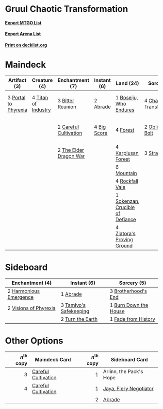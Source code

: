 # Gruul Chaotic Transformation

#### [Export MTGO List](../collection/Gruul%20Chaotic%20Transformation/Gruul%20Chaotic%20Transformation.txt)
#### [Export Arena List](../collection/Gruul%20Chaotic%20Transformation/Gruul%20Chaotic%20Transformation_arena.txt)
#### [Print on decklist.org](http://decklist.org/?deckmain=2%09Abrade%0A4%09Big%20Score%0A3%09Bitter%20Reunion%0A1%09Boseiju,%20Who%20Endures%0A2%09Careful%20Cultivation%0A4%09Chaotic%20Transformation%0A4%09Fable%20of%20the%20Mirror-Breaker%0A4%09Forest%0A3%09Jugan%20Defends%20the%20Temple%0A4%09Karplusan%20Forest%0A6%09Mountain%0A2%09Obliterating%20Bolt%0A3%09Portal%20to%20Phyrexia%0A4%09Rockfall%20Vale%0A1%09Sokenzan,%20Crucible%20of%20Defiance%0A3%09Strangle%0A2%09The%20Elder%20Dragon%20War%0A4%09Titan%20of%20Industry%0A4%09Ziatora's%20Proving%20Ground&deckside=1%09Abrade%0A3%09Brotherhood's%20End%0A1%09Burn%20Down%20the%20House%0A1%09Fade%20from%20History%0A2%09Harmonious%20Emergence%0A3%09Tamiyo's%20Safekeeping%0A2%09Turn%20the%20Earth%0A2%09Visions%20of%20Phyrexia)
# Maindeck

|                                         Artifact (3)                                          |                                         Creature (4)                                         |                                         Enchantment (7)                                         |                                     Instant (6)                                      |                                                 Land (24)                                                 |                                            Sorcery (9)                                            |         Unknown (7)         |
|-----------------------------------------------------------------------------------------------|----------------------------------------------------------------------------------------------|-------------------------------------------------------------------------------------------------|--------------------------------------------------------------------------------------|-----------------------------------------------------------------------------------------------------------|---------------------------------------------------------------------------------------------------|-----------------------------|
|3 [Portal to Phyrexia](http://gatherer.wizards.com/Pages/Card/Details.aspx?multiverseid=583820)|4 [Titan of Industry](http://gatherer.wizards.com/Pages/Card/Details.aspx?multiverseid=555360)|3 [Bitter Reunion](http://gatherer.wizards.com/Pages/Card/Details.aspx?multiverseid=583712)      |2 [Abrade](http://gatherer.wizards.com/Pages/Card/Details.aspx?multiverseid=430772)   |1 [Boseiju, Who Endures](http://gatherer.wizards.com/Pages/Card/Details.aspx?multiverseid=548579)          |4 [Chaotic Transformation](http://gatherer.wizards.com/Pages/Card/Details.aspx?multiverseid=574597)|4 Fable of the Mirror-Breaker|
|                                                                                               |                                                                                              |2 [Careful Cultivation](http://gatherer.wizards.com/Pages/Card/Details.aspx?multiverseid=548485) |4 [Big Score](http://gatherer.wizards.com/Pages/Card/Details.aspx?multiverseid=555303)|4 [Forest](http://gatherer.wizards.com/Pages/Card/Details.aspx?multiverseid=439860)                        |2 [Obliterating Bolt](http://gatherer.wizards.com/Pages/Card/Details.aspx?multiverseid=583730)     |3 Jugan Defends the Temple   |
|                                                                                               |                                                                                              |2 [The Elder Dragon War](http://gatherer.wizards.com/Pages/Card/Details.aspx?multiverseid=574601)|                                                                                      |4 [Karplusan Forest](http://gatherer.wizards.com/Pages/Card/Details.aspx?multiverseid=129614)              |3 [Strangle](http://gatherer.wizards.com/Pages/Card/Details.aspx?multiverseid=555326)              |                             |
|                                                                                               |                                                                                              |                                                                                                 |                                                                                      |6 [Mountain](http://gatherer.wizards.com/Pages/Card/Details.aspx?multiverseid=439859)                      |                                                                                                   |                             |
|                                                                                               |                                                                                              |                                                                                                 |                                                                                      |4 [Rockfall Vale](http://gatherer.wizards.com/Pages/Card/Details.aspx?multiverseid=535065)                 |                                                                                                   |                             |
|                                                                                               |                                                                                              |                                                                                                 |                                                                                      |1 [Sokenzan, Crucible of Defiance](http://gatherer.wizards.com/Pages/Card/Details.aspx?multiverseid=548589)|                                                                                                   |                             |
|                                                                                               |                                                                                              |                                                                                                 |                                                                                      |4 [Ziatora's Proving Ground](http://gatherer.wizards.com/Pages/Card/Details.aspx?multiverseid=555462)      |                                                                                                   |                             |


# Sideboard

|                                         Enchantment (4)                                         |                                           Instant (6)                                           |                                          Sorcery (5)                                           |
|-------------------------------------------------------------------------------------------------|-------------------------------------------------------------------------------------------------|------------------------------------------------------------------------------------------------|
|2 [Harmonious Emergence](http://gatherer.wizards.com/Pages/Card/Details.aspx?multiverseid=548498)|1 [Abrade](http://gatherer.wizards.com/Pages/Card/Details.aspx?multiverseid=430772)              |3 [Brotherhood's End](http://gatherer.wizards.com/Pages/Card/Details.aspx?multiverseid=583713)  |
|2 [Visions of Phyrexia](http://gatherer.wizards.com/Pages/Card/Details.aspx?multiverseid=583741) |3 [Tamiyo's Safekeeping](http://gatherer.wizards.com/Pages/Card/Details.aspx?multiverseid=548521)|1 [Burn Down the House](http://gatherer.wizards.com/Pages/Card/Details.aspx?multiverseid=534907)|
|                                                                                                 |2 [Turn the Earth](http://gatherer.wizards.com/Pages/Card/Details.aspx?multiverseid=534996)      |1 [Fade from History](http://gatherer.wizards.com/Pages/Card/Details.aspx?multiverseid=583761)  |


# Other Options

|*n*<sup>th</sup> copy|                                        Maindeck Card                                         |*n*<sup>th</sup> copy|                                         Sideboard Card                                          |
|--------------------:|----------------------------------------------------------------------------------------------|--------------------:|-------------------------------------------------------------------------------------------------|
|                    3|[Careful Cultivation](http://gatherer.wizards.com/Pages/Card/Details.aspx?multiverseid=548485)|                    1|Arlinn, the Pack's Hope                                                                          |
|                    4|[Careful Cultivation](http://gatherer.wizards.com/Pages/Card/Details.aspx?multiverseid=548485)|                    1|[Jaya, Fiery Negotiator](http://gatherer.wizards.com/Pages/Card/Details.aspx?multiverseid=574613)|
|                     |                                                                                              |                    2|[Abrade](http://gatherer.wizards.com/Pages/Card/Details.aspx?multiverseid=430772)                |

